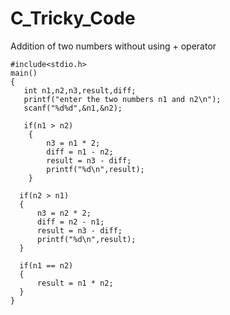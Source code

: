 # C_Tricky_Code
Addition of two numbers without using + operator


    #include<stdio.h>
    main()
    {
       int n1,n2,n3,result,diff;
       printf("enter the two numbers n1 and n2\n");
       scanf("%d%d",&n1,&n2);

       if(n1 > n2)
        {
            n3 = n1 * 2;
            diff = n1 - n2;
            result = n3 - diff;
            printf("%d\n",result);
        }
      
      if(n2 > n1)
      {
          n3 = n2 * 2;
          diff = n2 - n1;
          result = n3 - diff;
          printf("%d\n",result);
      }
    
      if(n1 == n2)
      {
          result = n1 * n2;
      }
    }
